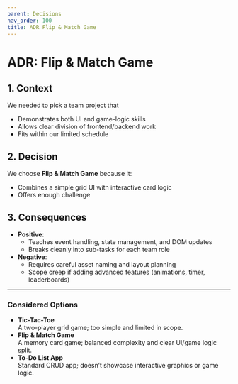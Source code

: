 ```yaml
---
parent: Decisions
nav_order: 100
title: ADR Flip & Match Game
---
```


# ADR: Flip & Match Game

## 1. Context

We needed to pick a team project that

- Demonstrates both UI and game-logic skills
- Allows clear division of frontend/backend work
- Fits within our limited schedule

## 2. Decision

We choose **Flip & Match Game** because it:

- Combines a simple grid UI with interactive card logic
- Offers enough challenge

## 3. Consequences

- **Positive**:
  - Teaches event handling, state management, and DOM updates
  - Breaks cleanly into sub-tasks for each team role
- **Negative**:
  - Requires careful asset naming and layout planning
  - Scope creep if adding advanced features (animations, timer, leaderboards)

---

### Considered Options

- **Tic-Tac-Toe**  
  A two-player grid game; too simple and limited in scope.
- **Flip & Match Game**  
  A memory card game; balanced complexity and clear UI/game logic split.
- **To-Do List App**  
  Standard CRUD app; doesn’t showcase interactive graphics or game logic.
